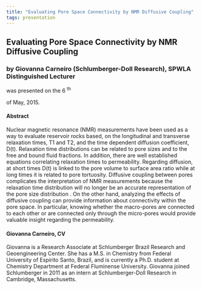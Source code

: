 ```yaml
---
title: "Evaluating Pore Space Connectivity by NMR Diffusive Coupling"
tags: presentation 
---
```



		
<h2>
Evaluating Pore Space Connectivity by NMR Diffusive Coupling
</h2>

 



		
<h3>
by Giovanna  Carneiro (Schlumberger-Doll Research), SPWLA Distinguished Lecturer
</h3>

 



 
<p>
was presented on the 6
<sup>
th
</sup>

 of May, 2015.
</p>

	

 
<h4>
Abstract
</h4>





<p>
Nuclear  magnetic  resonance  (NMR)  measurements  have  been  used  as  a  way  to  evaluate reservoir  rocks  based,  on  the  longitudinal  and transverse relaxation times, T1 and T2, and the time dependent  diffusion  coefficient,  D(t).   Relaxation time  distributions can be related to pore  sizes and to the  free and  bound fluid fractions. In addition, there  are  well  established  equations  correlating relaxation  times  to  permeability.  Regarding diffusion, at short times  D(t)  is linked to the pore volume to surface area ratio while at long times it is  related  to  pore  tortuosity.  Diffusive  coupling between  pores  complicates  the  interpretation  of NMR  measurements  because  the  relaxation  time distribution  will  no  longer  be  an  accurate representation of the pore size distribution .  On the other  hand,  analyzing  the  effects  of  diffusive coupling  can  provide  information  about connectivity  within  the  pore space.   In  particular, knowing  whether  the  macro-pores  are  connected to  each  other  or  are  connected  only  through  the micro-pores  would  provide  valuable  insight regarding the permeability.
</p>





<h4>
Giovanna  Carneiro, CV
</h4>





<p>
Giovanna  is  a  Research  Associate  at Schlumberger  Brazil  Research  and  Geoengineering Center.  She  has  a  M.S.  in  Chemistry  from  Federal University of Espirito Santo, Brazil, and is currently a Ph.D.  student  at  Chemistry  Department  at  Federal Fluminense University.  Giovanna joined Schlumberger in 2011 as an intern at Schlumberger-Doll Research in Cambridge, Massachusetts.
</p>



 

	


